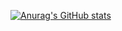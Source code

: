 [![Anurag's GitHub stats](https://github-readme-stats.vercel.app/api?username=tanaysrivastav1)](https://github.com/anuraghazra/github-readme-stats)
